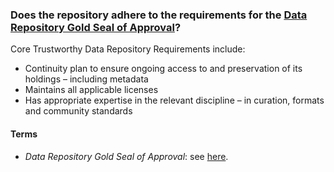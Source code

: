 ### Does the repository adhere to the requirements for the [Data Repository Gold Seal of Approval](https://www.datasealofapproval.org/en/information/requirements/)?

Core Trustworthy Data Repository Requirements include:

* Continuity plan to ensure ongoing access to and preservation of its holdings – including metadata
* Maintains all applicable licenses
* Has appropriate expertise in the relevant discipline – in curation, formats and community standards


#### Terms
* *Data Repository Gold Seal of Approval*: see [here](https://www.datasealofapproval.org/en/information/requirements/).
